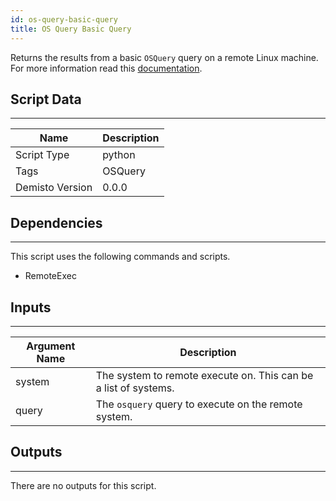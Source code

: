 ```yaml
---
id: os-query-basic-query
title: OS Query Basic Query
---
```


Returns the results from a basic `OSQuery` query on a remote Linux machine.
For more information read this [documentation](https://osquery.readthedocs.io/).

## Script Data
---

| **Name** | **Description** |
| --- | --- |
| Script Type | python |
| Tags | OSQuery |
| Demisto Version | 0.0.0 |

## Dependencies
---
This script uses the following commands and scripts.
* RemoteExec

## Inputs
---

| **Argument Name** | **Description** |
| --- | --- |
| system | The system to remote execute on. This can be a list of systems. |
| query | The `osquery` query to execute on the remote system. |

## Outputs
---
There are no outputs for this script.
